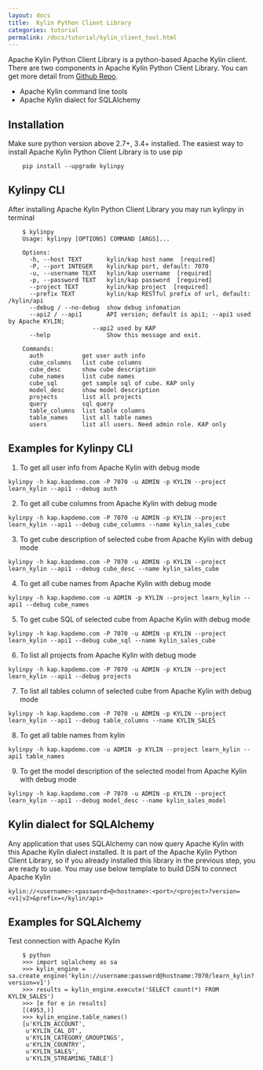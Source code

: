 ```yaml
---
layout: docs
title:  Kylin Python Client Library
categories: tutorial
permalink: /docs/tutorial/kylin_client_tool.html
---
```


Apache Kylin Python Client Library is a python-based Apache Kylin client. There are two components in Apache Kylin Python Client Library. You can get more detail from [Github Repo](https://github.com/Kyligence/kylinpy).

* Apache Kylin command line tools
* Apache Kylin dialect for SQLAlchemy

## Installation
Make sure python version above 2.7+, 3.4+ installed. The easiest way to install Apache Kylin Python Client Library is to use pip

```
    pip install --upgrade kylinpy
```

## Kylinpy CLI
After installing Apache Kylin Python Client Library you may run kylinpy in terminal

```
    $ kylinpy
    Usage: kylinpy [OPTIONS] COMMAND [ARGS]...

    Options:
      -h, --host TEXT       kylin/kap host name  [required]
      -P, --port INTEGER    kylin/kap port, default: 7070
      -u, --username TEXT   kylin/kap username  [required]
      -p, --password TEXT   kylin/kap password  [required]
      --project TEXT        kylin/kap project  [required]
      --prefix TEXT         kylin/kap RESTful prefix of url, default: /kylin/api
      --debug / --no-debug  show debug infomation
      --api2 / --api1       API version; default is api1; --api1 used by Apache KYLIN;
                        --api2 used by KAP
      --help                Show this message and exit.

    Commands:
      auth           get user auth info
      cube_columns   list cube columns
      cube_desc      show cube description
      cube_names     list cube names
      cube_sql       get sample sql of cube. KAP only
      model_desc     show model description
      projects       list all projects
      query          sql query
      table_columns  list table columns
      table_names    list all table names
      users          list all users. Need admin role. KAP only
```

## Examples for Kylinpy CLI

1. To get all user info from Apache Kylin with debug mode
```
kylinpy -h kap.kapdemo.com -P 7070 -u ADMIN -p KYLIN --project learn_kylin --api1 --debug auth
```

2. To get all cube columns from Apache Kylin with debug mode
```
kylinpy -h kap.kapdemo.com -P 7070 -u ADMIN -p KYLIN --project learn_kylin --api1 --debug cube_columns --name kylin_sales_cube
```

3. To get cube description of selected cube from Apache Kylin with debug mode
```
kylinpy -h kap.kapdemo.com -P 7070 -u ADMIN -p KYLIN --project learn_kylin --api1 --debug cube_desc --name kylin_sales_cube
```

4. To get all cube names from Apache Kylin with debug mode
```
kylinpy -h kap.kapdemo.com -u ADMIN -p KYLIN --project learn_kylin --api1 --debug cube_names
```

5. To get cube SQL of selected cube from Apache Kylin with debug mode
```
kylinpy -h kap.kapdemo.com -P 7070 -u ADMIN -p KYLIN --project learn_kylin --api1 --debug cube_sql --name kylin_sales_cube
```

6. To list all projects from Apache Kylin with debug mode
```
kylinpy -h kap.kapdemo.com -P 7070 -u ADMIN -p KYLIN --project learn_kylin --api1 --debug projects
```

7. To list all tables column of selected cube from Apache Kylin with debug mode
```
kylinpy -h kap.kapdemo.com -P 7070 -u ADMIN -p KYLIN --project learn_kylin --api1 --debug table_columns --name KYLIN_SALES
```

8. To get all table names from kylin
```
kylinpy -h kap.kapdemo.com -u ADMIN -p KYLIN --project learn_kylin --api1 table_names
```

9. To get the model description of the selected model from Apache Kylin with debug mode
```
kylinpy -h kap.kapdemo.com -P 7070 -u ADMIN -p KYLIN --project learn_kylin --api1 --debug model_desc --name kylin_sales_model
```

## Kylin dialect for SQLAlchemy

Any application that uses SQLAlchemy can now query Apache Kylin with this Apache Kylin dialect installed. It is part of the Apache Kylin Python Client Library, so if you already installed this library in the previous step, you are ready to use. You may use below template to build DSN to connect Apache Kylin

```
kylin://<username>:<password>@<hostname>:<port>/<project>?version=<v1|v2>&prefix=</kylin/api>
```

## Examples for SQLAlchemy

Test connection with Apache Kylin
```
    $ python
    >>> import sqlalchemy as sa
    >>> kylin_engine = sa.create_engine('kylin://username:password@hostname:7070/learn_kylin?version=v1')
    >>> results = kylin_engine.execute('SELECT count(*) FROM KYLIN_SALES')
    >>> [e for e in results]
    [(4953,)]
    >>> kylin_engine.table_names()
    [u'KYLIN_ACCOUNT',
     u'KYLIN_CAL_DT',
     u'KYLIN_CATEGORY_GROUPINGS',
     u'KYLIN_COUNTRY',
     u'KYLIN_SALES',
     u'KYLIN_STREAMING_TABLE']
```
